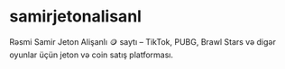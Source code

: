 # samirjetonalisanl
Rəsmi Samir Jeton Alişanlı 🪙 saytı – TikTok, PUBG, Brawl Stars və digər oyunlar üçün jeton və coin satış platforması.
